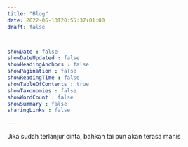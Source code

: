 ```yaml
---
title: "Blog"
date: 2022-06-13T20:55:37+01:00
draft: false



showDate : false
showDateUpdated : false
showHeadingAnchors : false
showPagination : false
showReadingTime : false
showTableOfContents : true
showTaxonomies : false 
showWordCount : false
showSummary : false
sharingLinks : false

---
```


Jika sudah terlanjur cinta, bahkan tai pun akan terasa manis